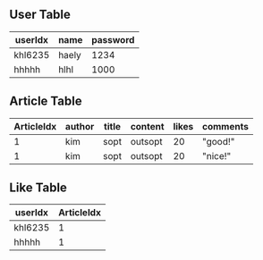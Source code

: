 ## User Table
| userIdx | name | password |
| ------- | ---- | -------- |
| khl6235 | haely | 1234 |
| hhhhh | hlhl | 1000 |


## Article Table
| ArticleIdx | author | title | content | likes | comments |
| ---------- | ------ | ----- | ------- | ----- | -------- |
| 1 | kim | sopt | outsopt | 20 | "good!" |
| 1 | kim | sopt | outsopt | 20 | "nice!" |


## Like Table
| userIdx | ArticleIdx |
| ------- | ---------- |
| khl6235 | 1 |
| hhhhh | 1 |